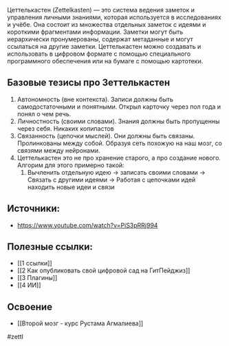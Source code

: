 Цеттелькастен (Zettelkasten) — это система ведения заметок и управления личными знаниями, которая используется в исследованиях и учёбе. Она состоит из множества отдельных заметок с идеями и короткими фрагментами информации. Заметки могут быть иерархически пронумерованы, содержат метаданные и могут ссылаться на другие заметки. Цеттелькастен можно создавать и использовать в цифровом формате с помощью специального программного обеспечения или на бумаге с помощью картотеки.

## Базовые тезисы про Зеттелькастен
1. Автономность (вне контекста). Записи должны быть самодостаточными и понятными. Открыл карточку через пол года и понял о чем речь.
2. Личностность (своими словами). Знания должны быть пропущенны через себя. Никаких копипастов
3. Связанность (цепочки мыслей). Они должны быть связаны. Пролинкованы между собой. Образуя сеть похожую на наш мозг, со связями между нейронами.
4. Цеттелькастен это не про хранение старого, а про создание нового. Алгорим для этого примерно такой:
	1. Вычленить отдельную идею -> записать своими словами -> Связать с другими идеями -> Работая с цепочками идей находить новые идеи и связи

## Источники:
- https://www.youtube.com/watch?v=PiS3pRRj994

## Полезные ссылки:
- [[1 ссылки]]
- [[2 Как опубликовать свой цифровой сад на ГитПейджиз]]
- [[3 Плагины]]
- [[4 ИИ]]

## Освоение
- [[Второй мозг - курс Рустама Агмалиева]]


#zettl